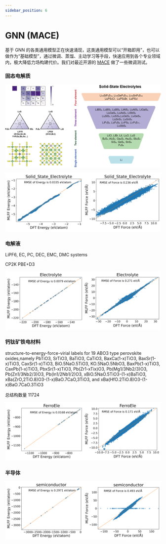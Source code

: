 ```yaml
---
sidebar_position: 6
---
```


# GNN (MACE)

基于 GNN 的各类通用模型正在快速涌现，这类通用模型可以“开箱即用”，也可以做作为“基础模型”，通过微调、蒸馏、主动学习等手段，快速应用到各个专业领域内，极大降低力场构建代价。我们对最近开源的 [MACE](https://arxiv.org/abs/2401.00096) 做了一些微调测试。

### 固态电解质
![proportion_time](./pictures/exp_4_electrolyte_1.png)


![proportion_time](./pictures/exp_4_electrolyte_2.png)

### 电解液

LiPF6, EC, PC, DEC, EMC, DMC systems

CP2K  PBE+D3


![proportion_time](./pictures/exp_4_electrolyte_3.png)


### 钙钛矿铁电材料

structure-to-energy-force-virial labels for 19 ABO3 type perovskite oxides,namely PbTiO3, SrTiO3, BaTiO3, CaTiO3, BaxCa(1-x)TiO3, BaxSr(1-x)TiO3, CaxSr(1-x)TiO3, BiO.5NaO.5TiO3, KO.5NaO.5NbO3, BaxPb(1-x)TiO3, CaxPb(1-x)TiO3, PbxSr(1-x)TiO3, Pb(Zr1-xTix)O3, Pb(Mg1/3Nb2/3)O3, Pb(Zn1/3Nb2/3)O3, Pb(ln1/2Nb1/2)O3, xBiO.5NaO.5TiO3-(1-x)BaTiO3, xBa(ZrO,2TiO.8)O3-(1-x)BaO.7CaO,3TiO3, and xBa(HfO.2TiO.8)O3-(1-x)BaO.7CaO.3TiO3

总结构数量 11724

![proportion_time](./pictures/exp_4_electrolyte_4.png)


### 半导体

![proportion_time](./pictures/exp_4_electrolyte_5.png)
